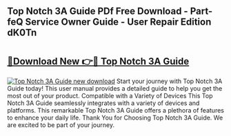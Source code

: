 ## Top Notch 3A Guide PDf Free Download - Part-feQ Service Owner Guide - User Repair Edition dK0Tn

# <h2><a href="http://bc64382.oget.top/?id=Top+Notch+3A+Guide">🔗Download New 👉🔴 Top Notch 3A Guide</a></h2>

[![Top Notch 3A Guide new download](https://i.imgur.com/5g1atiW.png)](http://bc64382.oget.top/?id=Top+Notch+3A+Guide)
Start your journey with Top Notch 3A Guide today! This user manual provides a detailed guide to help you get the most out of your product. Compatible with a Variety of Devices This Top Notch 3A Guide seamlessly integrates with a variety of devices and platforms. This remarkable Top Notch 3A Guide offers a plethora of features to enhance your daily life. Thank You for Choosing Top Notch 3A Guide. We are excited to be part of your journey.
